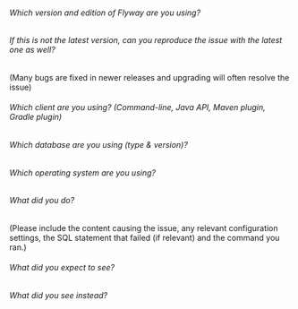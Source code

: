###### Which version and edition of Flyway are you using?



###### If this is not the latest version, can you reproduce the issue with the latest one as well?
(Many bugs are fixed in newer releases and upgrading will often resolve the issue)



###### Which client are you using? (Command-line, Java API, Maven plugin, Gradle plugin)



###### Which database are you using (type & version)?



###### Which operating system are you using?



###### What did you do?
(Please include the content causing the issue, any relevant configuration settings, the SQL statement that failed (if relevant) and the command you ran.)



###### What did you expect to see?



###### What did you see instead?
